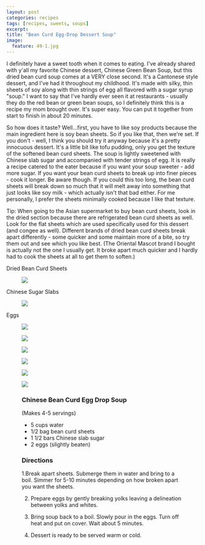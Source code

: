 ```yaml
---
layout: post
categories: recipes
tags: [recipes, sweets, soups]
excerpt: 
title: "Bean Curd Egg-Drop Dessert Soup"
image:
  feature: 49-1.jpg
---
```


I definitely have a sweet tooth when it comes to eating.  I've already shared with y'all my favorite Chinese dessert, Chinese Green Bean Soup, but this dried bean curd soup comes at a VERY close second.  It's a Cantonese style dessert, and I've had it throughout my childhood.  It's made with silky, thin sheets of soy along with thin strings of egg all flavored with a sugar syrup "soup." I want to say that I've hardly ever seen it at restaurants - usually they do the red bean or green bean soups, so I definitely think this is a recipe my mom brought over.  It's super easy.  You can put it together from start to finish in about 20 minutes.  

So how does it taste? Well...first, you have to like soy products because the main ingredient here is soy bean sheets.  So if you like that, then we're set.  If you don't - well, I think you should try it anyway because it's a pretty innocuous dessert. It's a little bit like tofu pudding, only you get the texture of the softened bean curd sheets.  The soup is lightly sweetened with Chinese slab sugar and accompanied with tender strings of egg.  It is really a recipe catered to the eater because if you want your soup sweeter - add more sugar.  If you want your bean curd sheets to break up into finer pieces - cook it longer.  Be aware though. If you could this too long, the bean curd sheets will break down so much that it will melt away into something that just looks like soy milk - which actually isn't that bad either.  For me personally, I prefer the sheets minimally cooked because I like that texture.

Tip: When going to the Asian supermarket to buy bean curd sheets, look in the dried section because there are refrigerated bean curd sheets as well.  Look for the flat sheets which are used specifically used for this dessert (and congee as well).  Different brands of dried bean curd sheets break apart differently - some quicker and some maintain more of a bite, so try them out and see which you like best.  (The Oriental Mascot brand I bought is actually not the one I usually get.  It broke apart much quicker and I hardly had to cook the sheets at all to get them to soften.)


Dried Bean Curd Sheets

<figure> <img src='/images/49-2.jpg'> </figure>

Chinese Sugar Slabs

<figure> <img src='/images/49-3.jpg'> </figure>

Eggs

<figure> <img src='/images/49-4.jpg'> </figure>

<figure> <img src='/images/49-5.jpg'> </figure>

<figure> <img src='/images/49-6.jpg'> </figure>

<figure> <img src='/images/49-7.jpg'> </figure>

<figure> <img src='/images/49-8.jpg'> </figure>

<figure> <img src='/images/49-9.jpg'> </figure>


<figure class="ingredients" markdown="1">

### Chinese Bean Curd Egg Drop Soup
(Makes 4-5 servings)

- 5 cups water
- 1/2 bag bean curd sheets
- 1 1/2 bars Chinese slab sugar
- 2 eggs (slightly beaten)

</figure>
<figure class="directions" markdown="1">

### Directions

1.Break apart sheets. Submerge them in water and bring to a boil. Simmer for 5-10 minutes depending on how broken apart you want the sheets.

2. Prepare eggs by gently breaking yolks leaving a delineation between yolks and whites.

3. Bring soup back to a boil. Slowly pour in the eggs. Turn off heat and put on cover. Wait about 5 minutes.

4. Dessert is ready to be served warm or cold.

</figure>
